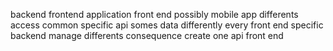 backend frontend application front end possibly mobile app differents access common specific api somes data differently every front end specific backend manage differents consequence create one api front end